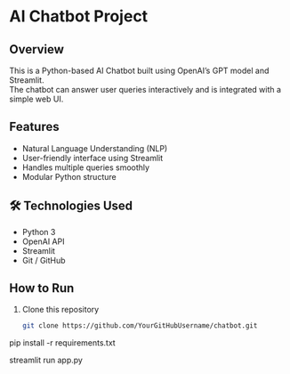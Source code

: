 # AI Chatbot Project

## Overview
This is a Python-based AI Chatbot built using OpenAI’s GPT model and Streamlit.  
The chatbot can answer user queries interactively and is integrated with a simple web UI.

## Features
- Natural Language Understanding (NLP)
- User-friendly interface using Streamlit
- Handles multiple queries smoothly
- Modular Python structure

## 🛠️ Technologies Used
- Python 3
- OpenAI API
- Streamlit
- Git / GitHub

## How to Run
1. Clone this repository  
   ```bash
   git clone https://github.com/YourGitHubUsername/chatbot.git
pip install -r requirements.txt

streamlit run app.py
